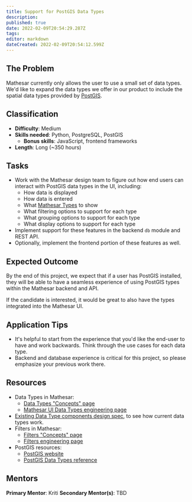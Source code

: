 ```yaml
---
title: Support for PostGIS Data Types
description: 
published: true
date: 2022-02-09T20:54:29.287Z
tags: 
editor: markdown
dateCreated: 2022-02-09T20:54:12.599Z
---
```


## The Problem
Mathesar currently only allows the user to use a small set of data types. We'd like to expand the data types we offer in our product to include the spatial data types provided by [PostGIS](http://postgis.net/).

## Classification
- **Difficulty**: Medium
- **Skills needed**: Python, PostgreSQL, PostGIS
  - **Bonus skills**: JavaScript, frontend frameworks
- **Length**: Long (~350 hours)

## Tasks
- Work with the Mathesar design team to figure out how end users can interact with PostGIS data types in the UI, including:
  - How data is displayed
  - How data is entered
  - What [Mathesar Types](/en/engineering/architecture/mathesar-types) to show
  - What filtering options to support for each type
  - What grouping options to support for each type
  - What display options to support for each type
- Implement support for these features in the backend `db` module and REST API.
- Optionally, implement the frontend portion of these features as well.

## Expected Outcome
By the end of this project, we expect that if a user has PostGIS installed, they will be able to have a seamless experience of using PostGIS types within the Mathesar backend and API.

If the candidate is interested, it would be great to also have the types integrated into the Mathesar UI.

## Application Tips
- It's helpful to start from the experience that you'd like the end-user to have and work backwards. Think through the use cases for each data type.
- Backend and database experience is critical for this project, so please emphasize your previous work there.

## Resources
- Data Types in Mathesar:
  - [Data Types "Concepts" page](/en/product/concepts/data-types)
  - [Mathesar UI Data Types engineering page](/en/engineering/architecture/mathesar-types)
- [Existing Data Type components design spec](/en/design/specs/global-data-type-components), to see how current data types work.
- Filters in Mathesar:
  - [Filters "Concepts" page](/en/product/concepts/filters)
  - [Filters engineering page](/en/engineering/architecture/filters)
- PostGIS resources:
  - [PostGIS website](http://postgis.net/)
  - [PostGIS Data Types reference](https://postgis.net/docs/reference.html#PostGIS_Types)

## Mentors
**Primary Mentor**: Kriti
**Secondary Mentor(s)**: TBD